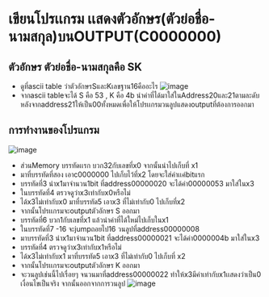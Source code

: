 # เขียนโปรเเกรม เเสดงตัวอักษร(ตัวย่อชื่อ-นามสกุล)บนOUTPUT(C0000000)
## ตัวอักษร ตัวย่อชื่อ-นามสกุลคือ SK
- ดูที่ascii table ว่าตัวอักษรSและKเลขฐาน16คืออะไร
![image](https://user-images.githubusercontent.com/98944081/160850587-dfc06cd3-d8d8-4cb3-9e8b-5f52bf53b061.png)
- จากascii tableจะได้ S คือ 53 , K คือ 4b นำค่าที่ได้มาใส่ในAddress20และ21ตามละดับ หลังจากaddress21ให้เป็น00ทั้งหมดเพื่อให้โปรเเกรมวนลูปแสดงoutputที่ต้องการออกมา
## การทำงานของโปรแกรม
![image](https://user-images.githubusercontent.com/98944081/160867847-fedc4939-4eb7-4e67-ba3a-c88829255836.jpeg)
- ส่วนMemory บรรทัดเเรก บวก32กับเลขที่x0 จากนั้นนำไปเก็บที่ x1
- มาที่บรรทัดที่สอง เอาc0000000 ไปเก็บไว้ที่x2 โดยจะใส่ค่าเเค่bitแรก
- บรรทัดที่3 นำx1มาจำนวน1bit ที่address00000020 จะได้ค่า00000053 มาใส่ในx3 
- ในบรรทัดที่4 ตรวจดูว่าx3เท่ากับx0หรือไม่ 
- ได้x3ไม่เท่ากับx0 มาที่บรรทัด5 เอาx3 ที่ไม่เท่ากับ0 ไปเก็บที่x2
- จากนั้นโปรเเกรมจะoutputตัวอักษร S ออกมา
- บรรทัดที่6 บวก1กับเลขที่x1 แล้วนำค่าที่ได้ใหม่ไปเก็บในx1
- ในบรรทัดที่7 -16 จะjumpถอยไป16 วนลูปที่address00000008
- มาบรรทัดที่3 นำx1มาจำนวน1bit ที่address00000021 จะได้ค่า0000004b มาใส่ในx3
- บรรทัดที่4 ตรวจดูว่าx3เท่ากับx1หรือไม่
- ได้x3ไม่เท่ากับx1 มาที่บรรทัด5 เอาx3 ที่ไม่เท่ากับ0 ไปเก็บที่ x2
- จากนั้นโปรเเกรมจะoutputตัวอักษร K ออกมา
- จะวนลูปเช่นนี้ไปเรื่อยๆ จนวนมาที่address00000022 ทำให้x3มีค่าเท่ากับx1เเสดงว่าเป็น0 เงื่อนไขเป็นจริง จากนั้นออกจากการวนลูป
![image](https://user-images.githubusercontent.com/98944081/160868021-563e9185-ee1e-442b-abd3-8a9bda61d979.jpeg)
